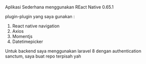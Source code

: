 Aplikasi Sederhana menggunakan REact Native 0.65.1


plugin-plugin yang saya gunakan : 
1. React native navigation 
2. Axios
3. Momentjs 
4. Datetimepicker


Untuk backend saya menggunakan laravel 8 dengan authentication sanctum, saya buat repo terpisah yah
